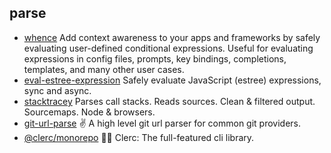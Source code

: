 ## parse

- [whence](https://github.com/jonschlinkert/whence) Add context awareness to your apps and frameworks by safely evaluating user-defined conditional expressions. Useful for evaluating expressions in config files, prompts, key bindings, completions, templates, and many other user cases.
- [eval-estree-expression](https://github.com/jonschlinkert/eval-estree-expression) Safely evaluate JavaScript (estree) expressions, sync and async.
- [stacktracey](https://github.com/xpl/stacktracey) Parses call stacks. Reads sources. Clean & filtered output. Sourcemaps. Node & browsers.
- [git-url-parse](https://github.com/IonicaBizau/git-url-parse) :v: A high level git url parser for common git providers.
- [@clerc/monorepo](https://github.com/clercjs/clerc) 🖖🏻 Clerc: The full-featured cli library.